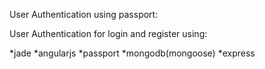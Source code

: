 User Authentication using passport:

User Authentication for login and register using:

   *jade
   *angularjs
   *passport
   *mongodb(mongoose)
   *express
   
